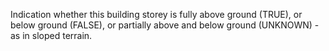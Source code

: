 Indication whether this building storey is fully above ground (TRUE), or below ground (FALSE), or partially above and below ground (UNKNOWN) - as in sloped terrain.